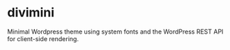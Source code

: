 # divimini
Minimal Wordpress theme using system fonts and the WordPress REST API for client-side rendering.
